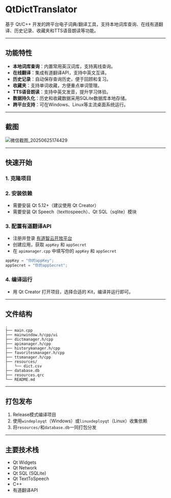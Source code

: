 
# QtDictTranslator

基于 Qt/C++ 开发的跨平台电子词典/翻译工具，支持本地词库查询、在线有道翻译、历史记录、收藏夹和TTS语音朗读等功能。

---

## 功能特性

- **本地词库查询**：内置常用英汉词库，支持离线查询。
- **在线翻译**：集成有道翻译API，支持中英文互译。
- **历史记录**：自动保存查询历史，便于回顾和复习。
- **收藏夹**：支持单词收藏，方便重点单词管理。
- **TTS语音朗读**：支持中英文发音，提升学习体验。
- **数据持久化**：历史和收藏数据采用SQLite数据库本地存储。
- **跨平台支持**：可在Windows、Linux等主流桌面系统运行。

---

## 截图
![微信截图_20250625174429](https://github.com/user-attachments/assets/629c3276-9872-4f00-b95c-73fb1a8916a9)


---

## 快速开始

### 1. 克隆项目

### 2. 安装依赖

- 需要安装 Qt 5.12+（建议使用 Qt Creator）
- 需要安装 Qt Speech（texttospeech）、Qt SQL（sqlite）模块

### 3. 配置有道翻译API

- 注册并登录 [有道智云开放平台](https://ai.youdao.com/)
- 创建应用，获取 `appKey` 和 `appSecret`
- 在 `apimanager.cpp` 中填写你的 `appKey` 和 `appSecret`

```cpp
appKey = "你的appKey";
appSecret = "你的appSecret";
```

### 4. 编译运行

- 用 Qt Creator 打开项目，选择合适的 Kit，编译并运行即可。

---

## 文件结构

```
.
├── main.cpp
├── mainwindow.h/cpp/ui
├── dictmanager.h/cpp
├── apimanager.h/cpp
├── historymanager.h/cpp
├── favoritesmanager.h/cpp
├── ttsmanager.h/cpp
├── resources/
│   └── dict.csv
├── database.db
├── resources.qrc
└── README.md
```

---

## 打包发布

1. Release模式编译项目
2. 使用`windeployqt`（Windows）或`linuxdeployqt`（Linux）收集依赖
3. 将`resources/`和`database.db`一同打包分发

---

## 主要技术栈

- Qt Widgets
- Qt Network
- Qt SQL (SQLite)
- Qt TextToSpeech
- C++
- 有道翻译API
